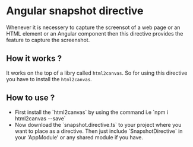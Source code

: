 # Angular snapshot directive

Whenever it is necessery to capture the screensot of a web page or an HTML element or an Angular component then this directive provides the feature to capture the screenshot.

## How it works ?

It works on the top of a libry called `html2canvas`. So for using this directive you have to install the `html2canvas`.

## How to use ?

<ul>
  <li>
    First install the `html2canvas` by using the command i.e `npm i html2canvas --save`
  </li>
  <li>
    Now download the `snapshot.directive.ts` to your project where you want to place as a directive. Then just include `SnapshotDirective` in your 'AppModule' or any shared module if you have.
  </li>
  
</ul>

